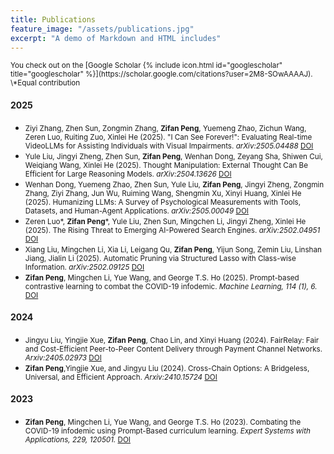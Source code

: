 ```yaml
---
title: Publications
feature_image: "/assets/publications.jpg"
excerpt: "A demo of Markdown and HTML includes"
---
```


<small>
You check out on the [Google Scholar {% include icon.html id="googlescholar" title="googlescholar" %}](https://scholar.google.com/citations?user=2M8-SOwAAAAJ).
</small>

<small>
\*Equal contribution
</small>

#### 2025
- <small>Ziyi Zhang, Zhen Sun, Zongmin Zhang, **Zifan Peng**, Yuemeng Zhao, Zichun Wang, Zeren Luo, Ruiting Zuo, Xinlei He (2025). "I Can See Forever!": Evaluating Real-time VideoLLMs for Assisting Individuals with Visual Impairments. *arXiv:2505.04488* [DOI](https://arxiv.org/abs/2505.04488)</small>
- <small>Yule Liu, Jingyi Zheng, Zhen Sun, **Zifan Peng**, Wenhan Dong, Zeyang Sha, Shiwen Cui, Weiqiang Wang, Xinlei He (2025). Thought Manipulation: External Thought Can Be Efficient for Large Reasoning Models. *arXiv:2504.13626* [DOI](https://arxiv.org/abs/2504.13626)</small>
- <small>Wenhan Dong, Yuemeng Zhao, Zhen Sun, Yule Liu, **Zifan Peng**, Jingyi Zheng, Zongmin Zhang, Ziyi Zhang, Jun Wu, Ruiming Wang, Shengmin Xu, Xinyi Huang, Xinlei He (2025). Humanizing LLMs: A Survey of Psychological Measurements with Tools, Datasets, and Human-Agent Applications. *arXiv:2505.00049* [DOI](https://arxiv.org/abs/2505.00049)</small>
- <small>Zeren Luo\*, **Zifan Peng**\*, Yule Liu, Zhen Sun, Mingchen Li, Jingyi Zheng, Xinlei He (2025). The Rising Threat to Emerging AI-Powered Search Engines. *arXiv:2502.04951* [DOI](https://arxiv.org/abs/2502.04951)</small>
- <small>Xiang Liu, Mingchen Li, Xia Li, Leigang Qu, **Zifan Peng**, Yijun Song, Zemin Liu, Linshan Jiang, Jialin Li (2025). Automatic Pruning via Structured Lasso with Class-wise Information. *arXiv:2502.09125* [DOI](https://arxiv.org/abs/2502.09125)</small>
- <small>**Zifan Peng**, Mingchen Li, Yue Wang, and George T.S. Ho (2025). Prompt-based contrastive learning to combat the COVID-19 infodemic. *Machine Learning, 114 (1), 6.* [DOI](https://doi.org/10.1007/s10994-024-06731-8)</small>

#### 2024

- <small>Jingyu Liu, Yingjie Xue, **Zifan Peng**, Chao Lin, and Xinyi Huang (2024). FairRelay: Fair and Cost-Efficient Peer-to-Peer Content Delivery through Payment Channel Networks. *Arxiv:2405.02973* [DOI](https://link.springer.com/article/10.1007/s10994-024-06731-8)</small>
- <small>**Zifan Peng**,Yingjie Xue, and Jingyu Liu (2024). Cross-Chain Options: A Bridgeless, Universal, and Efficient Approach. *Arxiv:2410.15724* [DOI](https://arxiv.org/abs/2410.15724)</small>


#### 2023

- <small>**Zifan Peng**, Mingchen Li, Yue Wang, and George T.S. Ho (2023). Combating the COVID-19 infodemic using Prompt-Based curriculum learning. *Expert Systems with Applications, 229, 120501.* [DOI](https://doi.org/10.1016/j.eswa.2023.120501)</small>